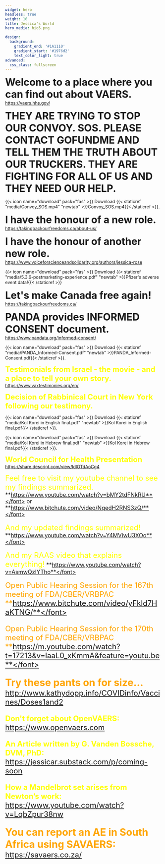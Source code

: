 ```yaml
---
widget: hero
headless: true
weight: 10
title: Jessica's World
hero_media: hio5.png

design:
  background:
    gradient_end: '#1A1110'
    gradient_start: '#1976d2'
    text_color_light: true
advanced:
  css_class: fullscreen 
---
```

<font size ="6">**Welcome to a place where you can find out about VAERS.**</font> https://vaers.hhs.gov/

<font size = "6">**THEY ARE TRYING TO STOP OUR CONVOY. SOS. PLEASE CONTACT GOFUNDME AND TELL THEM THE TRUTH ABOUT OUR TRUCKERS. THEY ARE FIGHTING FOR ALL OF US AND THEY NEED OUR HELP.**</font>

{{< icon name="download" pack="fas" >}} Download {{< staticref "media/Convoy_SOS.mp4" "newtab" >}}Convoy_SOS.mp4{{< /staticref >}}.

<font size ="6">**I have the honour of a new role.**</font> https://takingbackourfreedoms.ca/about-us/

<font size ="6">**I have the honour of another new role.**</font> https://www.voiceforscienceandsolidarity.org/authors/jessica-rose

{{< icon name="download" pack="fas" >}} Download {{< staticref "media/5.3.6-postmarketing-experience.pdf" "newtab" >}}Pfizer's adverse event data!{{< /staticref >}}

<font size ="6">**Let's make Canada free again!**</font> https://takingbackourfreedoms.ca/

<font size ="6">**PANDA provides INFORMED CONSENT document.**</font> https://www.pandata.org/informed-consent/

{{< icon name="download" pack="fas" >}} Download {{< staticref "media/PANDA_Informed-Consent.pdf" "newtab" >}}PANDA_Informed-Consent.pdf{{< /staticref >}}.

<font size ="5" color = "yellow">**Testimonials from Israel - the movie - and a place to tell your own story.**</font> https://www.vaxtestimonies.org/en/

<font size ="5" color = "yellow">**Decision of Rabbinical Court in New York following our testimony.**</font>

{{< icon name="download" pack="fas" >}} Download {{< staticref "media/Kol Korei in English final.pdf" "newtab" >}}Kol Korei in English final.pdf{{< /staticref >}}.

{{< icon name="download" pack="fas" >}} Download {{< staticref "media/Kol Korei in Hebrew final.pdf" "newtab" >}}Kol Korei in Hebrew final.pdf{{< /staticref >}}.


<font size ="5" color = "yellow">**World Council for Health Presentation**</font> https://share.descript.com/view/IdlOTdAoCg4

<font size="5" color = "yellow"> Feel free to visit my youtube channel to see my findings summarized.</font>
<font size ="4">**https://www.youtube.com/watch?v=bMY2tdFNkRU**</font> or <font size ="4">**https://www.bitchute.com/video/NqedH2RNS3zQ/**</font>

<font size="5" color = "yellow"> And my updated findings summarized!</font>
<font size ="4">**https://www.youtube.com/watch?v=Y4MViwU3XOo**</font>

<font size="5" color = "yellow"> And my RAAS video that explains everything!</font>
<font size ="4">**https://www.youtube.com/watch?v=AsmwQzlYTho**</font>

<font size ="5" color = "orange"> Open Public Hearing Session for the 167th meeting of FDA/CBER/VRBPAC <font>
<font size ="5">**https://www.bitchute.com/video/yFkId7HaKTNG/**</font>

<font size ="5" color = "orange"> Open Public Hearing Session for the 170th meeting of FDA/CBER/VRBPAC <font>
<font size ="5">**https://m.youtube.com/watch?t=17213&v=laaL0_xKmmA&feature=youtu.be**</font> 

<font size ="6">**Try these pants on for size...**</font> http://www.kathydopp.info/COVIDinfo/Vaccines/Doses1and2

<font size="5" color = "yellow">**Don't forget about OpenVAERS:**</font> https://www.openvaers.com

<font size="5" color = "yellow">**An Article written by G. Vanden Bossche, DVM, PhD:**</font> https://jessicar.substack.com/p/coming-soon

<font size="5" color = "yellow">**How a Mandelbrot set arises from Newton’s work:**</font>
https://www.youtube.com/watch?v=LqbZpur38nw

<font size ="6">**You can report an AE in South Africa using SAVAERS:**</font>
https://savaers.co.za/